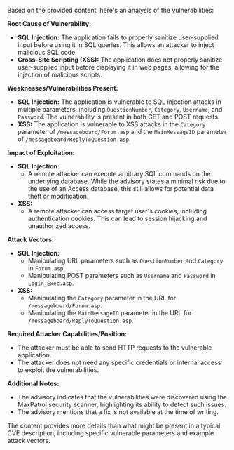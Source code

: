 Based on the provided content, here's an analysis of the vulnerabilities:

**Root Cause of Vulnerability:**

*   **SQL Injection:** The application fails to properly sanitize user-supplied input before using it in SQL queries. This allows an attacker to inject malicious SQL code.
*   **Cross-Site Scripting (XSS):** The application does not properly sanitize user-supplied input before displaying it in web pages, allowing for the injection of malicious scripts.

**Weaknesses/Vulnerabilities Present:**

*   **SQL Injection:** The application is vulnerable to SQL injection attacks in multiple parameters, including `QuestionNumber`, `Category`, `Username`, and `Password`. The vulnerability is present in both GET and POST requests.
*   **XSS:** The application is vulnerable to XSS attacks in the `Category` parameter of `/messageboard/Forum.asp` and the `MainMessageID` parameter of `/messageboard/ReplyToQuestion.asp`.

**Impact of Exploitation:**

*   **SQL Injection:**
    *   A remote attacker can execute arbitrary SQL commands on the underlying database. While the advisory states a minimal risk due to the use of an Access database, this still allows for potential data theft or modification.
*   **XSS:**
    *   A remote attacker can access target user's cookies, including authentication cookies. This can lead to session hijacking and unauthorized access.

**Attack Vectors:**

*   **SQL Injection:**
    *   Manipulating URL parameters such as `QuestionNumber` and `Category` in `Forum.asp`.
    *   Manipulating POST parameters such as `Username` and `Password` in `Login_Exec.asp`.
*  **XSS:**
    *  Manipulating the `Category` parameter in the URL for `/messageboard/Forum.asp`.
    *  Manipulating the `MainMessageID` parameter in the URL for `/messageboard/ReplyToQuestion.asp`.

**Required Attacker Capabilities/Position:**

*   The attacker must be able to send HTTP requests to the vulnerable application.
*   The attacker does not need any specific credentials or internal access to exploit the vulnerabilities.

**Additional Notes:**

*   The advisory indicates that the vulnerabilities were discovered using the MaxPatrol security scanner, highlighting its ability to detect such issues.
*   The advisory mentions that a fix is not available at the time of writing.

The content provides more details than what might be present in a typical CVE description, including specific vulnerable parameters and example attack vectors.